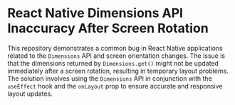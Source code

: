 # React Native Dimensions API Inaccuracy After Screen Rotation

This repository demonstrates a common bug in React Native applications related to the `Dimensions` API and screen orientation changes.  The issue is that the dimensions returned by `Dimensions.get()` might not be updated immediately after a screen rotation, resulting in temporary layout problems.  The solution involves using the `Dimensions` API in conjunction with the `useEffect` hook and the `onLayout` prop to ensure accurate and responsive layout updates.